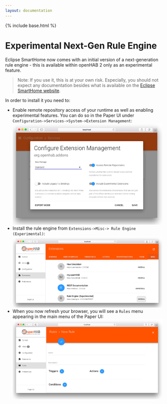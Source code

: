 ```yaml
---
layout: documentation
---
```


{% include base.html %}

# Experimental Next-Gen Rule Engine

Eclipse SmartHome now comes with an initial version of a next-generation rule engine - this is available within openHAB 2 only as an experimental feature.

> Note: If you use it, this is at your own risk. Especially, you should not expect any documentation besides what is available on the [Eclipse SmartHome website](https://www.eclipse.org/smarthome/documentation/features/rules.html).

In order to install it you need to:

- Enable remote repository access of your runtime as well as enabling experimental features. You can do so in the Paper UI under `Configuration->Services->System->Extension Management`:
![enable experimental](images/experimental.png)
- Install the rule engine from `Extensions->Misc-> Rule Engine (Experimental)`:
![rule engine](images/ruleengine.png)
- When you now refresh your browser, you will see a `Rules` menu appearing in the main menu of the Paper UI:
![rule ui](images/ruleui.png)
